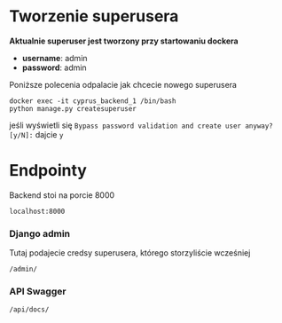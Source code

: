 # Tworzenie superusera
**Aktualnie superuser jest tworzony przy startowaniu dockera**

* **username**: admin
* **password**: admin
 
Poniższe polecenia odpalacie jak chcecie nowego superusera

```shell
docker exec -it cyprus_backend_1 /bin/bash
python manage.py createsuperuser
```

jeśli wyświetli się `Bypass password validation and create user anyway? [y/N]:` dajcie `y`

# Endpointy
Backend stoi na porcie 8000

    localhost:8000


### Django admin
Tutaj podajecie credsy superusera, którego storzyliście wcześniej

    /admin/

### API Swagger
    /api/docs/